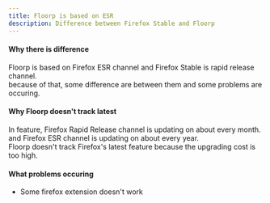 ```yaml
---
title: Floorp is based on ESR
description: Difference between Firefox Stable and Floorp
---
```


#### Why there is difference

Floorp is based on Firefox ESR channel and Firefox Stable is rapid release channel.\
because of that, some difference are between them and some problems are occuring.

#### Why Floorp doesn't track latest

In feature, Firefox Rapid Release channel is updating on about every month.\
and Firefox ESR channel is updating on about every year.\
Floorp doesn't track Firefox's latest feature because the upgrading cost is too high.

#### What problems occuring

- Some firefox extension doesn't work
